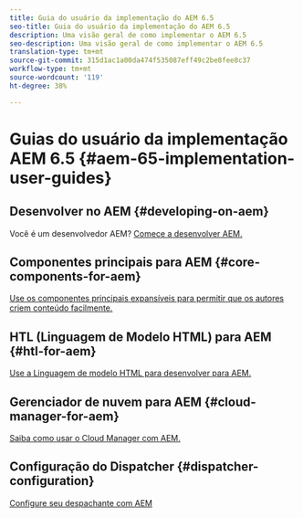 ```yaml
---
title: Guia do usuário da implementação do AEM 6.5
seo-title: Guia do usuário da implementação do AEM 6.5
description: Uma visão geral de como implementar o AEM 6.5
seo-description: Uma visão geral de como implementar o AEM 6.5
translation-type: tm+mt
source-git-commit: 315d1ac1a00da474f535087eff49c2be8fee8c37
workflow-type: tm+mt
source-wordcount: '119'
ht-degree: 38%

---
```



# Guias do usuário da implementação AEM 6.5 {#aem-65-implementation-user-guides}

## Desenvolver no AEM {#developing-on-aem}

Você é um desenvolvedor AEM? [Comece a desenvolver AEM.](/help/sites-developing/home.md)

## Componentes principais para AEM {#core-components-for-aem}

[Use os componentes principais expansíveis para permitir que os autores criem conteúdo facilmente.](https://docs.adobe.com/content/help/pt-BR/experience-manager-core-components/using/introduction.html)

## HTL (Linguagem de Modelo HTML) para AEM {#htl-for-aem}

[Use a Linguagem de modelo HTML para desenvolver para AEM.](https://docs.adobe.com/content/help/pt-BR/experience-manager-htl/using/overview.html)

## Gerenciador de nuvem para AEM {#cloud-manager-for-aem}

[Saiba como usar o Cloud Manager com AEM.](https://docs.adobe.com/content/help/pt-BR/experience-manager-cloud-manager/using/introduction-to-cloud-manager.html)

## Configuração do Dispatcher {#dispatcher-configuration}

[Configure seu despachante com AEM](https://docs.adobe.com/content/help/pt-BR/experience-manager-dispatcher/using/dispatcher.html)
